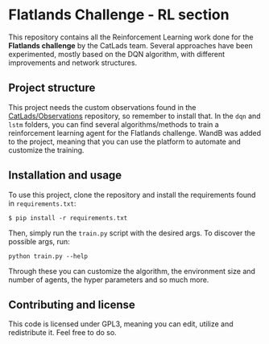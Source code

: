 # Flatlands Challenge - RL section

This repository contains all the Reinforcement Learning work done for the **Flatlands challenge** by the CatLads team. Several approaches have been experimented, mostly based on the DQN algorithm, with different improvements and network structures.

## Project structure

This project needs the custom observations found in the [CatLads/Observations](https://github.com/CatLads/Observations) repository, so remember to install that. In the `dqn` and `lstm` folders, you can find several algorithms/methods to train a reinforcement learning agent for the Flatlands challenge.
WandB was added to the project, meaning that you can use the platform to automate and customize the training.

## Installation and usage

To use this project, clone the repository and install the requirements found in `requirements.txt`:

```
$ pip install -r requirements.txt
```

Then, simply run the `train.py` script with the desired args. To discover the possible args, run:

```
python train.py --help
```

Through these you can customize the algorithm, the environment size and number of agents, the hyper parameters and so much more.

## Contributing and license

This code is licensed under GPL3, meaning you can edit, utilize and redistribute it. Feel free to do so.
